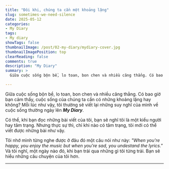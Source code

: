 ```yaml
---
title: "Đôi khi, chúng ta cần một khoảng lặng"
slug: sometimes-we-need-silence
date: 2025-05-12
categories:
- My Diary
tags:
- My diary
showTags: false
thumbnailImage: /post/02-my-diary/mydiary-cover.jpg
thumbnailImagePosition: top
clearReading: false	
comments: true
description: "My Diary"
summary: >
  Giữa cuộc sống bộn bề, lo toan, bon chen và nhiều căng thẳng. Có bao giờ bạn cảm thấy, cuộc sống của chúng ta cần có những khoảng lặng hay không? Mỗi lúc như vậy, tôi thường sẽ viết lại những suy nghĩ của mình về cuộc sống thường ngày lên ***My Diary***. <br><br> Có thể, khi bạn đọc những bài viết của tôi, bạn sẽ nghĩ tôi là một kiểu người hay tâm trạng. Nhưng thực sự thì, chỉ khi nào có tâm trạng, tôi mới có thể viết được những bài như vậy. Tôi nhớ mình từng nghe được ở đâu đó một câu nói như này: *"When you're happy, you enjoy the music but when you're sad, you undestand the lyrics"*...

---
```


Giữa cuộc sống bộn bề, lo toan, bon chen và nhiều căng thẳng. Có bao giờ bạn cảm thấy, cuộc sống của chúng ta cần có những khoảng lặng hay không? Mỗi lúc như vậy, tôi thường sẽ viết lại những suy nghĩ của mình về cuộc sống thường ngày lên ***My Diary***.

Có thể, khi bạn đọc những bài viết của tôi, bạn sẽ nghĩ tôi là một kiểu người hay tâm trạng. Nhưng thực sự thì, chỉ khi nào có tâm trạng, tôi mới có thể viết được những bài như vậy. 

Tôi nhớ mình từng nghe được ở đâu đó một câu nói như này: *"When you're happy, you enjoy the music but when you're sad, you undestand the lyrics."* Và tôi nghĩ, một ngày nào đó, khi bạn trải qua những gì tôi từng trải. Bạn sẽ hiểu những câu chuyện của tôi hơn.

---

